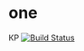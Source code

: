 # one
КР
[![Build Status](https://travis-ci.org/ertert1/kk.svg?branch=master)](https://travis-ci.org/ertert1/kk)
